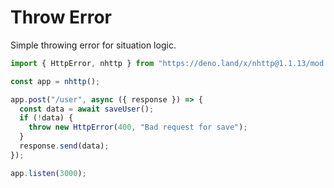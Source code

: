 # Throw Error

Simple throwing error for situation logic.

```js
import { HttpError, nhttp } from "https://deno.land/x/nhttp@1.1.13/mod.ts";

const app = nhttp();

app.post("/user", async ({ response }) => {
  const data = await saveUser();
  if (!data) {
    throw new HttpError(400, "Bad request for save");
  }
  response.send(data);
});

app.listen(3000);
```
